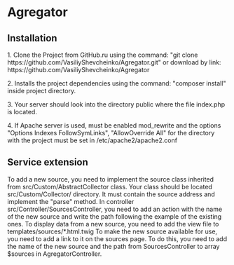 # Agregator

<h2>Installation</h2>

<p>1. Clone the Project from GitHub.ru using the command: "git clone https://github.com/VasiliyShevcheinko/Agregator.git" or download by link: https://github.com/VasiliyShevcheinko/Agregator</p>
<p>2. Installs the project dependencies using the command: "composer install" inside project directory.</p>
<p>3. Your server should look into the directory public where the file index.php is located.</p>
<p>4. If Apache server is used, must be enabled mod_rewrite and the options "Options Indexes FollowSymLinks", "AllowOverride All" for the directory with the project must be set in /etc/apache2/apache2.conf</p>

<h2>Service extension</h2>

<p>To add a new source, you need to implement the source class inherited from src/Custom/AbstractCollector class. Your class should be located src/Custom/Collector/ directory. It must contain the source address and implement the "parse" method.
In controller src/Controller/SourcesController, you need to add an action with the name of the new source and write the path following the example of the existing ones. 
To display data from a new source, you need to add the view file to templates/sources/*.html.twig 
To make the new source available for use, you need to add a link to it on the sources page. To do this, you need to add the name of the new source and the path from SourcesController to array $sources in AgregatorController. </p>
